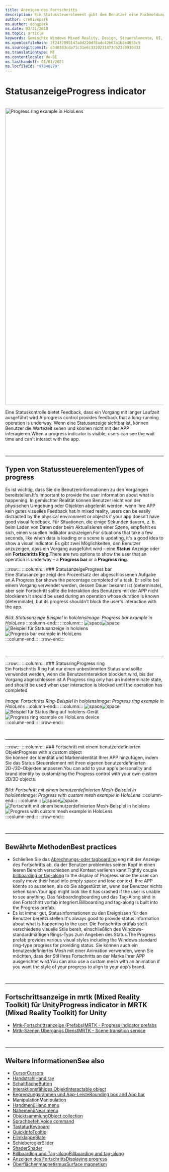```yaml
---
title: Anzeigen des Fortschritts
description: Ein Statussteuerelement gibt dem Benutzer eine Rückmeldung, dass ein Vorgang mit langer Laufzeit ausgeführt wird.
author: cre8ivepark
ms.author: dongpark
ms.date: 03/21/2018
ms.topic: article
keywords: Gemischte Windows Mixed Reality, Design, Steuerelemente, UI, UX, Fortschrittsanzeige, Mixed Reality-Headset, Windows Mixed Reality-Headset, Virtual Reality-Headset, hololens, mrtk, Mixed Reality Toolkit
ms.openlocfilehash: 3f24f7095147a0d220df8adc42b67a1b8e4053c9
ms.sourcegitcommit: d340303cda71c31e6c3320231473d623c0930d33
ms.translationtype: MT
ms.contentlocale: de-DE
ms.lasthandoff: 01/01/2021
ms.locfileid: "97848279"
---
```

# <a name="progress-indicator"></a><span data-ttu-id="9cee1-104">Statusanzeige</span><span class="sxs-lookup"><span data-stu-id="9cee1-104">Progress indicator</span></span>

<br>

<img src="images/MRTK_ProgressIndicator.gif" alt="Progress ring example in HoloLens" width="940px">

<span data-ttu-id="9cee1-105">Eine Statuskontrolle bietet Feedback, dass ein Vorgang mit langer Laufzeit ausgeführt wird.</span><span class="sxs-lookup"><span data-stu-id="9cee1-105">A progress control provides feedback that a long-running operation is underway.</span></span> <span data-ttu-id="9cee1-106">Wenn eine Statusanzeige sichtbar ist, können Benutzer die Wartezeit sehen und können nicht mit der APP interagieren.</span><span class="sxs-lookup"><span data-stu-id="9cee1-106">When a progress indicator is visible, users can see the wait time and can't interact with the app.</span></span>

<br>

---

## <a name="types-of-progress"></a><span data-ttu-id="9cee1-107">Typen von Statussteuerelementen</span><span class="sxs-lookup"><span data-stu-id="9cee1-107">Types of progress</span></span>

<span data-ttu-id="9cee1-108">Es ist wichtig, dass Sie die Benutzerinformationen zu den Vorgängen bereitstellen.</span><span class="sxs-lookup"><span data-stu-id="9cee1-108">It's important to provide the user information about what is happening.</span></span> <span data-ttu-id="9cee1-109">In gemischter Realität können Benutzer leicht von der physischen Umgebung oder Objekten abgelenkt werden, wenn Ihre APP kein gutes visuelles Feedback hat.</span><span class="sxs-lookup"><span data-stu-id="9cee1-109">In mixed reality, users can be easily distracted by the physical environment or objects if your app doesn't have good visual feedback.</span></span> <span data-ttu-id="9cee1-110">Für Situationen, die einige Sekunden dauern, z. b. beim Laden von Daten oder beim Aktualisieren einer Szene, empfiehlt es sich, einen visuellen Indikator anzuzeigen.</span><span class="sxs-lookup"><span data-stu-id="9cee1-110">For situations that take a few seconds, like when data is loading or a scene is updating, it's a good idea to show a visual indicator.</span></span> <span data-ttu-id="9cee1-111">Es gibt zwei Möglichkeiten, den Benutzer anzuzeigen, dass ein Vorgang ausgeführt wird – eine **Status** Anzeige oder ein **Fortschritts Ring**.</span><span class="sxs-lookup"><span data-stu-id="9cee1-111">There are two options to show the user that an operation is underway – a **Progress bar** or a **Progress ring**.</span></span>

:::row:::
    :::column:::
        ### <a name="progress-barbr"></a><span data-ttu-id="9cee1-112">Statusanzeige</span><span class="sxs-lookup"><span data-stu-id="9cee1-112">Progress bar</span></span><br>
        <span data-ttu-id="9cee1-113">Eine Statusanzeige zeigt den Prozentsatz der abgeschlossenen Aufgabe an.</span><span class="sxs-lookup"><span data-stu-id="9cee1-113">A Progress bar shows the percentage completed of a task.</span></span> <span data-ttu-id="9cee1-114">Er sollte bei einem Vorgang verwendet werden, dessen Dauer bekannt ist (determinate), aber sein Fortschritt sollte die Interaktion des Benutzers mit der APP nicht blockieren.</span><span class="sxs-lookup"><span data-stu-id="9cee1-114">It should be used during an operation whose duration is known (determinate), but its progress shouldn't block the user's interaction with the app.</span></span><br>
        <br>
        <span data-ttu-id="9cee1-115">*Bild: Statusanzeige Beispiel in hololens*</span><span class="sxs-lookup"><span data-stu-id="9cee1-115">*Image: Progress bar example in HoloLens*</span></span>
    :::column-end:::
        :::column:::
        <span data-ttu-id="9cee1-116">![space](images/spacer-20x582.png)</span><span class="sxs-lookup"><span data-stu-id="9cee1-116">![space](images/spacer-20x582.png)</span></span><br>
       <span data-ttu-id="9cee1-117">![Beispiel für Statusanzeige in hololens](images/640px-progressbar.jpg)</span><span class="sxs-lookup"><span data-stu-id="9cee1-117">![Progress bar example in HoloLens](images/640px-progressbar.jpg)</span></span><br>
    :::column-end:::
:::row-end:::

<br>

---

:::row:::
    :::column:::
        ### <a name="progress-ringbr"></a><span data-ttu-id="9cee1-118">Statusring</span><span class="sxs-lookup"><span data-stu-id="9cee1-118">Progress ring</span></span><br>
        <span data-ttu-id="9cee1-119">Ein Fortschritts Ring hat nur einen unbestimmten Status und sollte verwendet werden, wenn die Benutzerinteraktion blockiert wird, bis der Vorgang abgeschlossen ist.</span><span class="sxs-lookup"><span data-stu-id="9cee1-119">A Progress ring only has an indeterminate state, and should be used when user interaction is blocked until the operation has completed.</span></span><br>
        <br>
        <span data-ttu-id="9cee1-120">*Image: Fortschritts Ring-Beispiel in hololens*</span><span class="sxs-lookup"><span data-stu-id="9cee1-120">*Image: Progress ring example in HoloLens*</span></span>
    :::column-end:::
        :::column:::
        <span data-ttu-id="9cee1-121">![space](images/spacer-20x582.png)</span><span class="sxs-lookup"><span data-stu-id="9cee1-121">![space](images/spacer-20x582.png)</span></span><br>
       <span data-ttu-id="9cee1-122">![Beispiel für Status Ring auf hololens-Gerät](images/640px-progressring.jpg)</span><span class="sxs-lookup"><span data-stu-id="9cee1-122">![Progress ring example on HoloLens device](images/640px-progressring.jpg)</span></span><br>
    :::column-end:::
:::row-end:::

<br>

---

:::row:::
    :::column:::
        ### <a name="progress-with-a-custom-objectbr"></a><span data-ttu-id="9cee1-123">Fortschritt mit einem benutzerdefinierten Objekt</span><span class="sxs-lookup"><span data-stu-id="9cee1-123">Progress with a custom object</span></span><br>
        <span data-ttu-id="9cee1-124">Sie können der Identität und Markenidentität Ihrer APP hinzufügen, indem Sie das Status Steuerelement mit ihren eigenen benutzerdefinierten 2D-/3D-Objekten anpassen.</span><span class="sxs-lookup"><span data-stu-id="9cee1-124">You can add to your app's personality and brand identity by customizing the Progress control with your own custom 2D/3D objects.</span></span><br>
        <br>
        <span data-ttu-id="9cee1-125">*Bild: Fortschritt mit einem benutzerdefinierten Mesh-Beispiel in hololens*</span><span class="sxs-lookup"><span data-stu-id="9cee1-125">*Image: Progress with custom mesh example in HoloLens*</span></span>
    :::column-end:::
        :::column:::
        <span data-ttu-id="9cee1-126">![space](images/spacer-20x582.png)</span><span class="sxs-lookup"><span data-stu-id="9cee1-126">![space](images/spacer-20x582.png)</span></span><br>
       <span data-ttu-id="9cee1-127">![Fortschritt mit einem benutzerdefinierten Mesh-Beispiel in hololens](images/640px-progresscustom.jpg)</span><span class="sxs-lookup"><span data-stu-id="9cee1-127">![Progress with custom mesh example in HoloLens](images/640px-progresscustom.jpg)</span></span><br>
    :::column-end:::
:::row-end:::

<br>

---

## <a name="best-practices"></a><span data-ttu-id="9cee1-128">Bewährte Methoden</span><span class="sxs-lookup"><span data-stu-id="9cee1-128">Best practices</span></span>
* <span data-ttu-id="9cee1-129">Schließen Sie das [Abrechnungs-oder tagboarding](billboarding-and-tag-along.md) eng mit der Anzeige des Fortschritts ab, da der Benutzer problemlos seinen Kopf in einen leeren Bereich verschieben und Kontext verlieren kann.</span><span class="sxs-lookup"><span data-stu-id="9cee1-129">Tightly couple [billboarding or tag-along](billboarding-and-tag-along.md) to the display of Progress since the user can easily move their head into empty space and lose context.</span></span> <span data-ttu-id="9cee1-130">Ihre APP könnte so aussehen, als ob Sie abgestürzt ist, wenn der Benutzer nichts sehen kann.</span><span class="sxs-lookup"><span data-stu-id="9cee1-130">Your app might look like it has crashed if the user is unable to see anything.</span></span> <span data-ttu-id="9cee1-131">Das fakboardingboarding und das Tag-Along sind in den Fortschritt vorfab integriert.</span><span class="sxs-lookup"><span data-stu-id="9cee1-131">Billboarding and tag-along is built into the Progress prefab.</span></span>
* <span data-ttu-id="9cee1-132">Es ist immer gut, Statusinformationen zu den Ereignissen für den Benutzer bereitzustellen.</span><span class="sxs-lookup"><span data-stu-id="9cee1-132">It's always good to provide status information about what is happening to the user.</span></span> <span data-ttu-id="9cee1-133">Die Fortschritts präfab stellt verschiedene visuelle Stile bereit, einschließlich des Windows-standardmäßigen Rings-Typs zum Angeben des Status.</span><span class="sxs-lookup"><span data-stu-id="9cee1-133">The Progress prefab provides various visual styles including the Windows standard ring-type progress for providing status.</span></span> <span data-ttu-id="9cee1-134">Sie können auch ein benutzerdefiniertes Mesh mit einer Animation verwenden, wenn Sie möchten, dass der Stil Ihres Fortschritts an der Marke Ihrer APP ausgerichtet wird.</span><span class="sxs-lookup"><span data-stu-id="9cee1-134">You can also use a custom mesh with an animation if you want the style of your progress to align to your app’s brand.</span></span>

<br>

---

## <a name="progress-indicator-in-mrtk-mixed-reality-toolkit-for-unity"></a><span data-ttu-id="9cee1-135">Fortschrittsanzeige in mrtk (Mixed Reality Toolkit) für Unity</span><span class="sxs-lookup"><span data-stu-id="9cee1-135">Progress indicator in MRTK (Mixed Reality Toolkit) for Unity</span></span>

* [<span data-ttu-id="9cee1-136">Mrtk-Fortschrittsanzeige (Prefabs)</span><span class="sxs-lookup"><span data-stu-id="9cee1-136">MRTK - Progress indicator prefabs</span></span>](https://github.com/microsoft/MixedRealityToolkit-Unity/tree/mrtk_release/Assets/MRTK/SDK/Features/UX/Prefabs/ProgressIndicators)
* [<span data-ttu-id="9cee1-137">Mrtk-Szenen Übergangs Dienst</span><span class="sxs-lookup"><span data-stu-id="9cee1-137">MRTK - Scene transition service</span></span>](https://microsoft.github.io/MixedRealityToolkit-Unity/Documentation/Extensions/SceneTransitionService/SceneTransitionServiceOverview.html)


<br>

---

## <a name="see-also"></a><span data-ttu-id="9cee1-138">Weitere Informationen</span><span class="sxs-lookup"><span data-stu-id="9cee1-138">See also</span></span>

* [<span data-ttu-id="9cee1-139">Cursor</span><span class="sxs-lookup"><span data-stu-id="9cee1-139">Cursors</span></span>](cursors.md)
* [<span data-ttu-id="9cee1-140">Handstrahl</span><span class="sxs-lookup"><span data-stu-id="9cee1-140">Hand ray</span></span>](point-and-commit.md)
* [<span data-ttu-id="9cee1-141">Schaltfläche</span><span class="sxs-lookup"><span data-stu-id="9cee1-141">Button</span></span>](button.md)
* [<span data-ttu-id="9cee1-142">Interaktionsfähiges Objekt</span><span class="sxs-lookup"><span data-stu-id="9cee1-142">Interactable object</span></span>](interactable-object.md)
* [<span data-ttu-id="9cee1-143">Begrenzungsrahmen und App-Leiste</span><span class="sxs-lookup"><span data-stu-id="9cee1-143">Bounding box and App bar</span></span>](app-bar-and-bounding-box.md)
* [<span data-ttu-id="9cee1-144">Manipulation</span><span class="sxs-lookup"><span data-stu-id="9cee1-144">Manipulation</span></span>](direct-manipulation.md)
* [<span data-ttu-id="9cee1-145">Handmenü</span><span class="sxs-lookup"><span data-stu-id="9cee1-145">Hand menu</span></span>](hand-menu.md)
* [<span data-ttu-id="9cee1-146">Nähemenü</span><span class="sxs-lookup"><span data-stu-id="9cee1-146">Near menu</span></span>](near-menu.md)
* [<span data-ttu-id="9cee1-147">Objektsammlung</span><span class="sxs-lookup"><span data-stu-id="9cee1-147">Object collection</span></span>](object-collection.md)
* [<span data-ttu-id="9cee1-148">Sprachbefehl</span><span class="sxs-lookup"><span data-stu-id="9cee1-148">Voice command</span></span>](voice-input.md)
* [<span data-ttu-id="9cee1-149">Tastatur</span><span class="sxs-lookup"><span data-stu-id="9cee1-149">Keyboard</span></span>](keyboard.md)
* [<span data-ttu-id="9cee1-150">QuickInfo</span><span class="sxs-lookup"><span data-stu-id="9cee1-150">Tooltip</span></span>](tooltip.md)
* [<span data-ttu-id="9cee1-151">Filmklappe</span><span class="sxs-lookup"><span data-stu-id="9cee1-151">Slate</span></span>](slate.md)
* [<span data-ttu-id="9cee1-152">Schieberegler</span><span class="sxs-lookup"><span data-stu-id="9cee1-152">Slider</span></span>](slider.md)
* [<span data-ttu-id="9cee1-153">Shader</span><span class="sxs-lookup"><span data-stu-id="9cee1-153">Shader</span></span>](shader.md)
* [<span data-ttu-id="9cee1-154">Billboarding und Tag-along</span><span class="sxs-lookup"><span data-stu-id="9cee1-154">Billboarding and tag-along</span></span>](billboarding-and-tag-along.md)
* [<span data-ttu-id="9cee1-155">Anzeigen des Fortschritts</span><span class="sxs-lookup"><span data-stu-id="9cee1-155">Displaying progress</span></span>](progress.md)
* [<span data-ttu-id="9cee1-156">Oberflächenmagnetismus</span><span class="sxs-lookup"><span data-stu-id="9cee1-156">Surface magnetism</span></span>](surface-magnetism.md)
